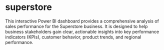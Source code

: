 # superstore
This interactive Power BI dashboard provides a comprehensive analysis of sales performance for the Superstore business. It is designed to help business stakeholders gain clear, actionable insights into key performance indicators (KPIs), customer behavior, product trends, and regional performance.

